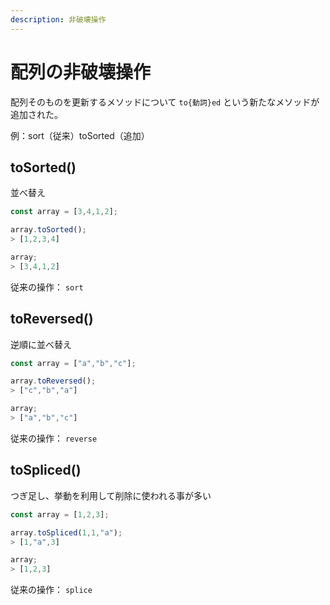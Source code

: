 ```yaml
---
description: 非破壊操作
---
```


# 配列の非破壊操作

配列そのものを更新するメソッドについて `to{動詞}ed` という新たなメソッドが追加された。

例：sort（従来）toSorted（追加）

## toSorted()

並べ替え

```typescript
const array = [3,4,1,2];

array.toSorted();
> [1,2,3,4]

array;
> [3,4,1,2]
```

従来の操作： `sort`&#x20;

## toReversed()

逆順に並べ替え

```typescript
const array = ["a","b","c"];

array.toReversed();
> ["c","b","a"]

array;
> ["a","b","c"]
```

従来の操作： `reverse`

## toSpliced()

つぎ足し、挙動を利用して削除に使われる事が多い

```typescript
const array = [1,2,3];

array.toSpliced(1,1,"a");
> [1,"a",3]

array;
> [1,2,3]
```

従来の操作： `splice`
